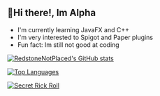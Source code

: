 ## 👋Hi there!, Im Alpha
- I'm currently learning JavaFX and C++
- I'm very interested to Spigot and Paper plugins
- Fun fact: Im still not good at coding 

[![RedstoneNotPlaced's GitHub stats](https://github-readme-stats.vercel.app/api?username=RedstoneNotPlaced&theme=radical)](https://github.com/RedstoneNotPlaced?tab=repositories)

[![Top Languages](https://github-readme-stats.vercel.app/api/top-langs/?username=RedstoneNotPlaced&theme=radical)](https://en.wikipedia.org/wiki/Programming_language)


[![Secret Rick Roll](https://img.shields.io/badge/YouTube_Music-FF0000?style=for-the-badge&logo=youtube-music&logoColor=white)](https://youtu.be/fcZXfoB2f70)
<!---
RedstoneNotPlaced/RedstoneNotPlaced is a ✨ special ✨ repository because its `README.md` (this file) appears on your GitHub profile.
You can click the Preview link to take a look at your changes.
--->
